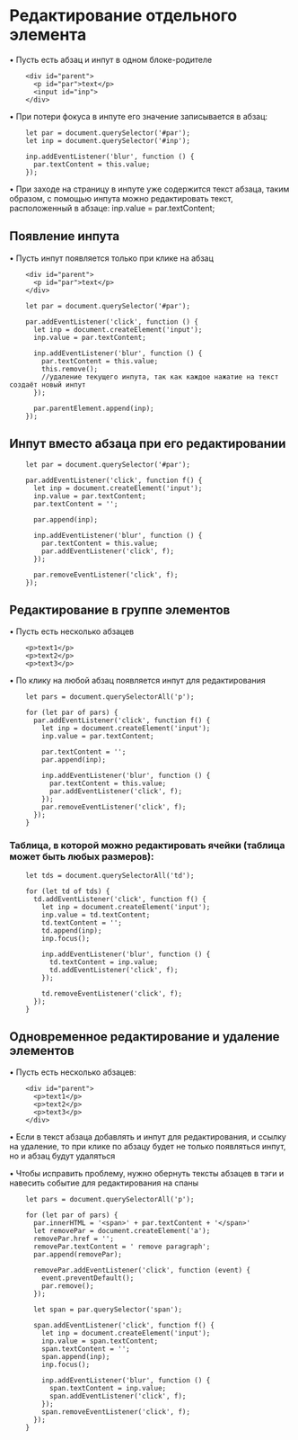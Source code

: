 # Редактирование отдельного элемента

• Пусть есть абзац и инпут в одном блоке-родителе

        <div id="parent">
          <p id="par">text</p>
          <input id="inp">
        </div>

• При потери фокуса в инпуте его значение записывается в абзац:

        let par = document.querySelector('#par');
        let inp = document.querySelector('#inp');

        inp.addEventListener('blur', function () {
          par.textContent = this.value;
        });

• При заходе на страницу в инпуте уже содержится текст абзаца, таким образом, с помощью инпута можно редактировать текст, расположенный в абзаце:
inp.value = par.textContent;

## Появление инпута

• Пусть инпут появляется только при клике на абзац

        <div id="parent">
          <p id="par">text</p>
        </div>

        let par = document.querySelector('#par');

        par.addEventListener('click', function () {
          let inp = document.createElement('input');
          inp.value = par.textContent;

          inp.addEventListener('blur', function () {
            par.textContent = this.value;
            this.remove();
            //удаление текущего инпута, так как каждое нажатие на текст создаёт новый инпут
          });

          par.parentElement.append(inp);
        });

## Инпут вместо абзаца при его редактировании

        let par = document.querySelector('#par');

        par.addEventListener('click', function f() {
          let inp = document.createElement('input');
          inp.value = par.textContent;
          par.textContent = '';

          par.append(inp);

          inp.addEventListener('blur', function () {
            par.textContent = this.value;
            par.addEventListener('click', f);
          });

          par.removeEventListener('click', f);
        });

## Редактирование в группе элементов

• Пусть есть несколько абзацев

        <p>text1</p>
        <p>text2</p>
        <p>text3</p>

• По клику на любой абзац появляется инпут для редактирования

        let pars = document.querySelectorAll('p');

        for (let par of pars) {
          par.addEventListener('click', function f() {
            let inp = document.createElement('input');
            inp.value = par.textContent;

            par.textContent = '';
            par.append(inp);

            inp.addEventListener('blur', function () {
              par.textContent = this.value;
              par.addEventListener('click', f);
            });
            par.removeEventListener('click', f);
          });
        }

### Таблица, в которой можно редактировать ячейки (таблица может быть любых размеров):

        let tds = document.querySelectorAll('td');

        for (let td of tds) {
          td.addEventListener('click', function f() {
            let inp = document.createElement('input');
            inp.value = td.textContent;
            td.textContent = '';
            td.append(inp);
            inp.focus();

            inp.addEventListener('blur', function () {
              td.textContent = inp.value;
              td.addEventListener('click', f);
            });

            td.removeEventListener('click', f);
          });
        }

## Одновременное редактирование и удаление элементов

• Пусть есть несколько абзацев:

        <div id="parent">
          <p>text1</p>
          <p>text2</p>
          <p>text3</p>
        </div>

• Если в текст абзаца добавлять и инпут для редактирования, и ссылку на удаление, то при клике по абзацу будет не только появляться инпут, но и абзац будут удаляться

• Чтобы исправить проблему, нужно обернуть тексты абзацев в тэги <span></span> и навесить событие для редактирования на спаны

        let pars = document.querySelectorAll('p');

        for (let par of pars) {
          par.innerHTML = '<span>' + par.textContent + '</span>'
          let removePar = document.createElement('a');
          removePar.href = '';
          removePar.textContent = ' remove paragraph';
          par.append(removePar);

          removePar.addEventListener('click', function (event) {
            event.preventDefault();
            par.remove();
          });

          let span = par.querySelector('span');

          span.addEventListener('click', function f() {
            let inp = document.createElement('input');
            inp.value = span.textContent;
            span.textContent = '';
            span.append(inp);
            inp.focus();

            inp.addEventListener('blur', function () {
              span.textContent = inp.value;
              span.addEventListener('click', f);
            });
            span.removeEventListener('click', f);
          });
        }
